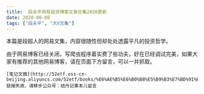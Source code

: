 ```yaml
---
title:  段永平网易投资博客文章合集2020更新
date: 2020-06-08
tags: ["段永平", "大V文集"]
---
```


本篇是段超人的网易文集，内容很随性但却处处透露平凡的投资哲学。

由于网易博客已经关闭，写爬虫程序着实费了些功夫，好在已经调试完美，如果大家有推荐的其他网易博客，请在页面下方留言，可以一并抓取。

~~~[博客文集](http://52etf.oss-cn-beijing.aliyuncs.com/52etf/books/%E6%AE%B5%E6%B0%B8%E5%B9%B3%E7%BD%91%E6%98%93%E5%8D%9A%E5%AE%A2%E7%B2%BE%E6%8E%92%E7%89%88.pdf)
[笔记文摘](http://52etf.oss-cn-beijing.aliyuncs.com/52etf/books/%E6%AE%B5%E6%B0%B8%E5%B9%B3%E7%BD%91%E6%98%93%E5%8D%9A%E5%AE%A2%E7%B2%BE%E6%8E%92%E7%89%88_%E7%AC%94%E8%AE%B0%E8%8A%82%E9%80%89.docx)~~~
链接失效，请移步公众号：结丹记事本儿留言


